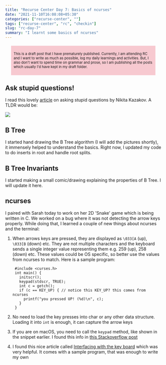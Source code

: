 ```yaml
---
title: "Recurse Center Day 7: Basics of ncurses"
date: "2021-11-10T16:08:08+05:30"
categories: ["recurse-center", ""]
tags: ["recurse-center", "rc", "checkin"]
slug: "rc-day-7"
summary: "I learnt some basics of ncurses"
---
```


<div style="font-size: 0.7rem; margin: 1.2rem; padding: 0.5rem; background: #f7c9d0;"><p>This is a draft post that I have prematurely published. Currently, I am attending RC and I want to write as much as possible, log my daily learnings and activities. But, I also don't want to spend time on grammar and prose, so I am publishing all the posts which usually I'd have kept in my draft folder.</p></div>

## Ask stupid questions!

I read this lovely [article](https://www.nikitakazakov.com/ask-stupid-questions-as-software-developer) on asking stupid questions by Nikita Kazakov. A TLDR would be:

![](/blag/images/2021/ask-stupid-questions.png)


## B Tree

I started hand drawing the B Tree algorithm (I will add the pictures shortly), it immensely helped to understand the basics. Right now, I updated my code to do inserts in root and handle root splits.

## B Tree Invariants

I started making a small comic/drawing explaining the properties of B Tree. I will update it here.

## ncurses

I paired with Sarah today to work on her 2D 'Snake' game which is being written in C. We worked on a bug where it was not detecting the arrow keys properly. While doing that, I learned a couple of new things about ncurses and the terminal:

1. When arrows keys are pressed, they are displayed as `\033[A` (up), `\033[B` (down) etc. They are not multiple characters and the keyboard sends a single integer value representing them e.g. 259 (up), 258 (down) etc. These values could be OS specific, so better use the values from ncurses to match. Here is a sample program:

		#include <curses.h>
		int main() {
		  initscr();
		  keypad(stdscr, TRUE);
		  int c = getch();
		  if (c == KEY_UP) { // notice this KEY_UP? this comes from ncurses
		    printf("you pressed UP! (%d)\n", c);
		  }
		}

1. No need to load the key presses into char or any other data structure. Loading it into `int` is enough, it can capture the arrow keys
1. If you are on macOS, you need to call the `keypad` method, like shown in the snippet earlier. I found this info in [this Stackoverflow post](https://stackoverflow.com/questions/1182665/how-do-i-detect-arrow-keys-pressed-using-curses-in-c)
1. I found this nice article called [Interfacing with the key board](https://tldp.org/HOWTO/NCURSES-Programming-HOWTO/keys.html) which was very helpful. It comes with a sample program, that was enough to write my own
